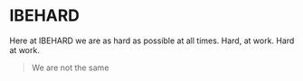 # IBEHARD

Here at IBEHARD we are as hard as possible at all times. Hard, at work. Hard at work.

> We are not the same
